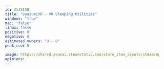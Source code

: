 ```yaml
---
id: 2538150
title: "OyasumiVR - VR Sleeping Utilities"
windows: "true"
mac: "false"
linux: false
positive: 0
negative: 0
estimated_owners: "0 - 0"
peak_ccu: 0

image: https://shared.akamai.steamstatic.com/store_item_assets/steam/apps/2538150/header.jpg?t=1728938387
opinions:
---
```

